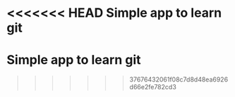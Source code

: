 <<<<<<< HEAD
Simple app to learn git
=======
# Simple app to learn git 
>>>>>>> 37676432061f08c7d8d48ea6926d66e2fe782cd3
